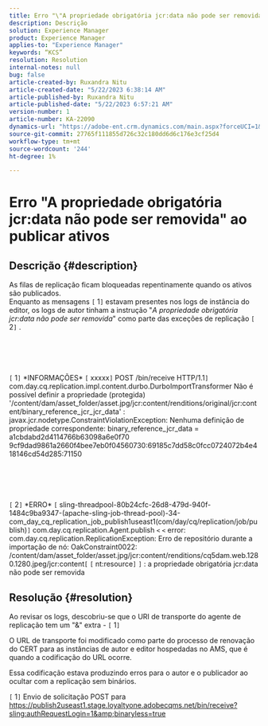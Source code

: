 ```yaml
---
title: Erro "\"A propriedade obrigatória jcr:data não pode ser removida\" ao publicar ativos"
description: Descrição
solution: Experience Manager
product: Experience Manager
applies-to: "Experience Manager"
keywords: “KCS”
resolution: Resolution
internal-notes: null
bug: false
article-created-by: Ruxandra Nitu
article-created-date: "5/22/2023 6:38:14 AM"
article-published-by: Ruxandra Nitu
article-published-date: "5/22/2023 6:57:21 AM"
version-number: 1
article-number: KA-22090
dynamics-url: "https://adobe-ent.crm.dynamics.com/main.aspx?forceUCI=1&pagetype=entityrecord&etn=knowledgearticle&id=68981235-6bf8-ed11-8849-6045bd006793"
source-git-commit: 27765f111855d726c32c180dd6d6c176e3cf25d4
workflow-type: tm+mt
source-wordcount: '244'
ht-degree: 1%

---
```


# Erro &quot;A propriedade obrigatória jcr:data não pode ser removida&quot; ao publicar ativos

## Descrição {#description}

As filas de replicação ficam bloqueadas repentinamente quando os ativos são publicados. 
<br>Enquanto as mensagens `[` 1`]`  estavam presentes nos logs de instância do editor, os logs de autor tinham a instrução &quot;*A propriedade obrigatória jcr:data não pode ser removida*&quot; como parte das exceções de replicação `[` 2`]` .<br><br> <br><br> <br><br>`[` 1`]`  \*INFORMAÇÕES\* `[` xxxxx`]`  POST /bin/receive HTTP/1.1`]`  com.day.cq.replication.impl.content.durbo.DurboImportTransformer Não é possível definir a propriedade (protegida) &#39;/content/dam/asset_folder/asset.jpg/jcr:content/renditions/original/jcr:content/binary_reference_jcr_jcr_data&#39; : javax.jcr.nodetype.ConstraintViolationException: Nenhuma definição de propriedade correspondente: binary_reference_jcr_data = a1cbdabd2d4114766b63098a6e0f70 9cf9dad9861a2660f4bee7eb0f04560730:69185c7dd58c0fcc0724072b4e418146cd54d285:71150<br><br> <br><br> <br><br>`[` 2`]`  \*ERRO\* `[` sling-threadpool-80b24cfc-26d8-479d-940f-1484c9ba9347-(apache-sling-job-thread-pool)-34-com_day_cq_replication_job_publish1useast1(com/day/cq/replication/job/publish)`]`  com.day.cq.replication.Agent.publish `<` `<`  error: com.day.cq.replication.ReplicationException: Erro de repositório durante a importação de nó: OakConstraint0022: /content/dam/asset_folder/asset.jpg/jcr:content/renditions/cq5dam.web.1280.1280.jpeg/jcr:content`[` `[` nt:resource`]` `]` : a propriedade obrigatória jcr:data não pode ser removida

## Resolução {#resolution}


Ao revisar os logs, descobriu-se que o URI de transporte do agente de replicação tem um &quot;&amp;&quot; extra - `[` 1`]`

O URL de transporte foi modificado como parte do processo de renovação do CERT para as instâncias de autor e editor hospedadas no AMS, que é quando a codificação do URL ocorre.

Essa codificação estava produzindo erros para o autor e o publicador ao ocultar com a replicação sem binários.



`[` 1`]`  Envio de solicitação POST para https://publish2useast1.stage.loyaltyone.adobecqms.net/bin/receive?sling:authRequestLogin=1&amp;binaryless=true


